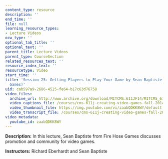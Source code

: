 ```yaml
---
content_type: resource
description: ''
end_time: ''
file: null
learning_resource_types:
- Lecture Videos
ocw_type: ''
optional_tab_title: ''
optional_text: ''
parent_title: Lecture Videos
parent_type: CourseSection
related_resources_text: ''
resource_index_text: ''
resourcetype: Video
start_time: ''
title: 'Session 25: Getting Players to Play Your Game by Sean Baptiste (Fire Hose
  Games)'
uid: cab597a9-2686-4525-fe64-b17c63d76758
video_files:
  archive_url: http://www.archive.org/download/MITCMS.611JF14/MITCMS_611JF14_lec25_300k.mp4
  video_captions_file: /courses/cms-611j-creating-video-games-fall-2014/97834ddc19df5cc985d1d43b2681ae28_zaabQDKK8WY.vtt
  video_thumbnail_file: https://img.youtube.com/vi/zaabQDKK8WY/default.jpg
  video_transcript_file: /courses/cms-611j-creating-video-games-fall-2014/38d12e6932c83f09321a259bb2166c99_zaabQDKK8WY.pdf
video_metadata:
  youtube_id: zaabQDKK8WY
---
```


**Description:** In this lecture, Sean Baptiste from Fire Hose Games discusses promotion and community for video games.

**Instructors:** Richard Eberhardt and Sean Baptiste